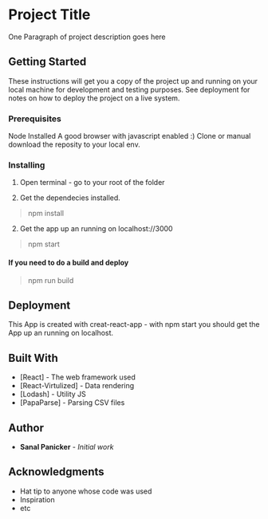 # Project Title

One Paragraph of project description goes here

## Getting Started

These instructions will get you a copy of the project up and running on your local machine for development and testing purposes. See deployment for notes on how to deploy the project on a live system.

### Prerequisites

Node Installed
A good browser with javascript enabled :)
Clone or manual download the reposity to your local env. 


### Installing

1) Open terminal - go to your root of the folder

1) Get the dependecies installed.

>npm install

2) Get the app up an running on localhost://3000

>npm start

#### If you need to do a build and deploy

>npm run build

## Deployment

This App is created with creat-react-app - with npm start you should get the App up an running on localhost.

## Built With

* [React] - The web framework used
* [React-Virtulized] - Data rendering
* [Lodash] - Utility JS
* [PapaParse] - Parsing CSV files


## Author

* **Sanal Panicker** - *Initial work* 

## Acknowledgments

* Hat tip to anyone whose code was used
* Inspiration
* etc
